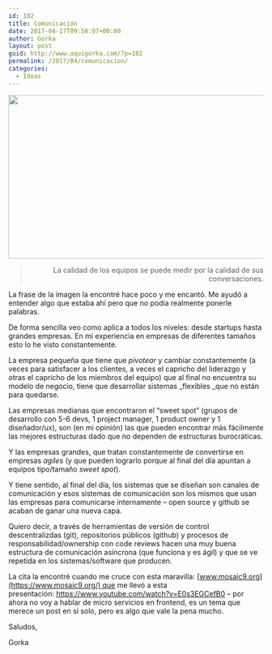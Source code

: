 ```yaml
---
id: 182
title: Comunicación
date: 2017-04-17T09:58:07+00:00
author: Gorka
layout: post
guid: http://www.aquigorka.com/?p=182
permalink: /2017/04/comunicacion/
categories:
  - Ideas
---
```

[<img class="aligncenter wp-image-183 size-full" src="http://www.aquigorka.com/wp-content/uploads/2017/04/conway.png" alt="" width="993" height="323" srcset="http://www.aquigorka.com/wp-content/uploads/2017/04/conway.png 993w, http://www.aquigorka.com/wp-content/uploads/2017/04/conway-300x98.png 300w, http://www.aquigorka.com/wp-content/uploads/2017/04/conway-768x250.png 768w" sizes="(max-width: 993px) 100vw, 993px" />](http://www.aquigorka.com/wp-content/uploads/2017/04/conway.png)

> <p style="text-align: right;">
>   La calidad de los equipos se puede medir por la calidad de sus conversaciones.
> </p>

La frase de la imagen la encontré hace poco y me encantó. Me ayudó a entender algo que estaba ahí pero que no podía realmente ponerle palabras.

De forma sencilla veo como aplica a todos los niveles: desde startups hasta grandes empresas. En mi experiencia en empresas de diferentes tamaños esto lo he visto constantemente.

La empresa pequeña que tiene que _pivotear_ y cambiar constantemente (a veces para satisfacer a los clientes, a veces el capricho del liderazgo y otras el capricho de los miembros del equipo) que al final no encuentra su modelo de negocio, tiene que desarrollar sistemas _flexibles _que no están para quedarse.
  
Las empresas medianas que encontraron el &#8220;sweet spot&#8221; (grupos de desarrollo con 5-6 devs, 1 project manager, 1 product owner y 1 diseñador/ux), son (en mi opinión) las que pueden encontrar más fácilmente las mejores estructuras dado que no dependen de estructuras burocráticas.
  
Y las empresas grandes, que tratan constantemente de convertirse en empresas _agiles_ (y que pueden lograrlo porque al final del día apuntan a equipos tipo/tamaño _sweet spot_).

Y tiene sentido, al final del día, los sistemas que se diseñan son canales de comunicación y esos sistemas de comunicación son los mismos que usan las empresas para comunicarse internamente &#8211; open source y github se acaban de ganar una nueva capa.

Quiero decir, a través de herramientas de versión de control descentralizdas (git), repositorios públicos (github) y procesos de responsabilidad/ownership con code reviews hacen una muy buena estructura de comunicación asíncrona (que funciona y es ágil) y que se ve repetida en los sistemas/software que producen.

La cita la encontré cuando me cruce con esta maravilla: [www.mosaic9.org](https://www.mosaic9.org/) que me llevó a esta presentación: <https://www.youtube.com/watch?v=E0s3EGCefB0> &#8211; por ahora no voy a hablar de micro servicios en frontend, es un tema que merece un post en sí solo, pero es algo que vale la pena mucho.

Saludos,
  
Gorka
